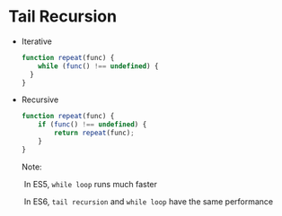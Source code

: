 # Tail Recursion

* Iterative
  ```JavaScript
  function repeat(func) {
      while (func() !== undefined) {
    }
  }
  ```
  
* Recursive

  ```JavaScript
  function repeat(func) {
      if (func() !== undefined) {
          return repeat(func);
      }
  }
  ```
  
  Note: 
  
  ​	In ES5, `while loop`  runs much faster
  
  ​	In ES6, `tail recursion` and `while loop` have the same performance

